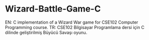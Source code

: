 # Wizard-Battle-Game-C
EN: C implementation of a Wizard War game for CSE102 Computer Programming course. TR: CSE102 Bilgisayar Programlama dersi için C dilinde geliştirilmiş Büyücü Savaşı oyunu.

